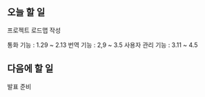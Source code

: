 ## 오늘 할 일

프로젝트 로드맵 작성

통화 기능 : 1.29 ~ 2.13
번역 기능 : 2,9 ~ 3.5
사용자 관리 기능 : 3.11 ~ 4.5

## 다음에 할 일

발표 준비

